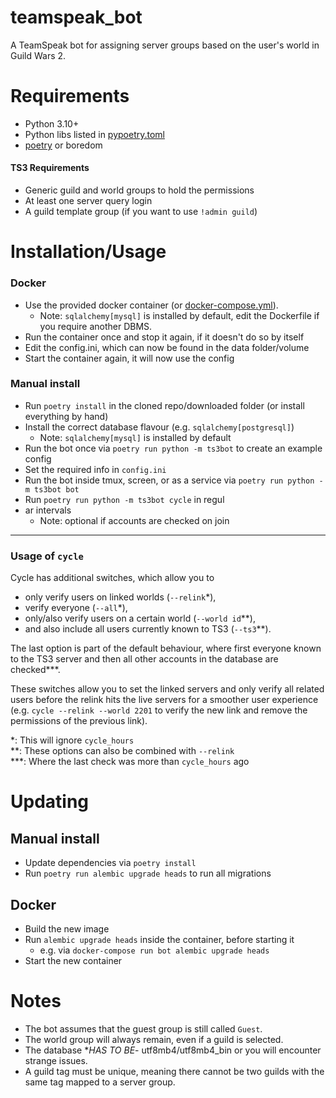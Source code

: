 # teamspeak_bot
A TeamSpeak bot for assigning server groups based on the user's world in Guild Wars 2.

# Requirements 
- Python 3.10+
- Python libs listed in [pypoetry.toml](pypoetry.toml)
- [poetry](https://python-poetry.org/) or boredom

#### TS3 Requirements
- Generic guild and world groups to hold the permissions
- At least one server query login
- A guild template group (if you want to use `!admin guild`)

# Installation/Usage
### Docker
- Use the provided docker container (or [docker-compose.yml](docker-compose.yml)).
  - Note: `sqlalchemy[mysql]` is installed by default, edit the Dockerfile if you require another DBMS.
- Run the container once and stop it again, if it doesn't do so by itself
- Edit the config.ini, which can now be found in the data folder/volume
- Start the container again, it will now use the config

### Manual install
- Run `poetry install` in the cloned repo/downloaded folder (or install everything by hand)
- Install the correct database flavour (e.g. `sqlalchemy[postgresql]`)
  - Note: `sqlalchemy[mysql]` is installed by default
- Run the bot once via `poetry run python -m ts3bot` to create an example config
- Set the required info in `config.ini`
- Run the bot inside tmux, screen, or as a service via `poetry run python -m ts3bot bot`
- Run `poetry run python -m ts3bot cycle` in regul
- ar intervals
  - Note: optional if accounts are checked on join

---

### Usage of `cycle`
Cycle has additional switches, which allow you to
- only verify users on linked worlds (`--relink`*),
- verify everyone (`--all`*),
- only/also verify users on a certain world (`--world id`**),
- and also include all users currently known to TS3 (`--ts3`**).  

The last option is part of the default behaviour, where first everyone known to 
the TS3 server and then 
all other accounts in the database are checked***.  

These switches allow you to set the linked servers and only verify all related 
users before the relink hits the live servers for a smoother user experience
(e.g. `cycle --relink --world 2201` to verify the new link and remove the 
permissions of the previous link).

*: This will ignore `cycle_hours`  
**: These options can also be combined with `--relink`  
***: Where the last check was more than `cycle_hours` ago

# Updating
## Manual install
- Update dependencies via `poetry install`
- Run `poetry run alembic upgrade heads` to run all migrations
## Docker
- Build the new image
- Run `alembic upgrade heads` inside the container, before starting it
  - e.g. via `docker-compose run bot alembic upgrade heads`
- Start the new container

# Notes
- The bot assumes that the guest group is still called `Guest`.
- The world group will always remain, even if a guild is selected.
- The database **HAS TO BE*- utf8mb4/utf8mb4_bin or you will encounter strange issues.
- A guild tag must be unique, meaning there cannot be two guilds with the same tag mapped to a server group.